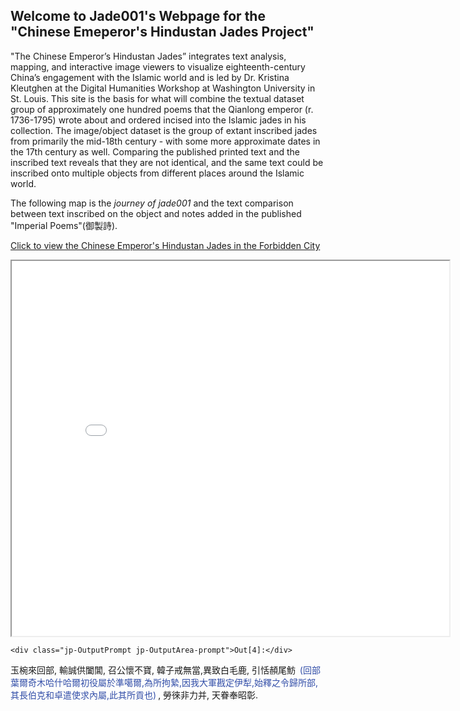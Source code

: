 ## Welcome to Jade001's Webpage for the "Chinese Emeperor's Hindustan Jades Project" ##
"The Chinese Emperor’s Hindustan Jades” integrates text analysis, mapping, and interactive image viewers to visualize eighteenth-century China’s engagement with the Islamic world and is led by Dr. Kristina Kleutghen at the Digital Humanities Workshop at Washington University in St. Louis. This site is the basis for what will combine the textual dataset group of approximately one hundred poems that the Qianlong emperor (r. 1736-1795) wrote about and ordered incised into the Islamic jades in his collection. The image/object dataset is the group of extant inscribed jades from primarily the mid-18th century - with some more approximate dates in the 17th century as well. Comparing the published printed text and the inscribed text reveals that they are not identical, and the same text could be inscribed onto multiple objects from different places around the Islamic world. 

The following map is the *journey of jade001* and the text comparison between text inscribed on the object and notes added in the published "Imperial Poems"(御製詩).

[Click to view the Chinese Emperor's Hindustan Jades in the Forbidden City](https://xgloria.github.io/theforbiddencity_test1/)

<iframe src="Jade001_SampleMap.html" height="600" width="700"></iframe>


<div class="jp-Cell-outputWrapper">


<div class="jp-OutputArea jp-Cell-outputArea">

<div class="jp-OutputArea-child">

    
    <div class="jp-OutputPrompt jp-OutputArea-prompt">Out[4]:</div>

<div class="jp-RenderedHTMLCommon jp-RenderedMarkdown jp-OutputArea-output jp-OutputArea-executeResult" data-mime-type="text/markdown">
    <p><style>                           
    span.delete {color: #32a852; 
                 background-color: lavender;
                 font-size: 150%; 
                 margin: 0 3px; 
                 border: 1px solid #808080; 
                 line-height: 1.5;
                 padding: 2px;}
    span.insert {color: #e02427;
                 background-color: lavender;
                 font-size: 150%; 
                 margin: 0 3px; 
                 border: 1px solid #808080; 
                 line-height: 1.5;
                 padding: 2px;}
    span.parenthesis {color: #324ea8;
                    font-size: 100%;
                    margin: 0 3px;}
    </style>玉椀來回部, 輸誠供闔閶, 召公懷不寶, 韓子戒無當,異致白毛鹿, 引恬頳尾魴 <span class="parenthesis">(回部葉爾奇木哈什哈爾初役屬於準噶爾,為所拘縶,因我大軍戡定伊犁,始釋之令歸所部,其長伯克和卓遣使求內屬,此其所貢也)</span>, 勞徠非力并, 天眷奉昭彰.</p>

</div>

</div>

</div>

</div>
